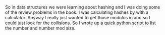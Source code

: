 <p>
So in data structures we were learning about hashing and I was doing some of the review problems in the book.
I was calculating hashes by with a calculator. Anyway I really just wanted to get those modulos in and so I could just look for the collisions.
So I wrote up a quick python script to list the number and number mod size.
</p
